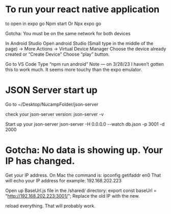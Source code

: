 # To run your react native application

to open in expo go
Npm start
Or
Npx expo go

Gotcha:
You must be on the same network for both devices

In Android Studio
Open android Studio
(Small type in the middle of the page) -> More Actions -> Virtual Device Manager
Choose the device already created or “Create Device”
Choose “play” button.

Go to VS Code
Type “npm run android”
Note — on 3/28/23 I haven’t gotten this to work much. It seems more touchy than the expo emulator.

# JSON Server start up

Go to
~/Desktop/NucampFolder/json-server

check your json-server version:
json-server -v

Start up your json-server
json-server -H 0.0.0.0 --watch db.json -p 3001 -d 2000

# Gotcha: No data is showing up. Your IP has changed.

Get your IP address. On Mac the command is:
ipconfig getifaddr en0
That will echo your IP address for example:
192.168.202.223

Open up BaseUrl.js file in the /shared/ directory:
export const baseUrl = "http://192.168.202.223:3001/";
Replace the old IP with the new.

reload everything. That will probably work.
